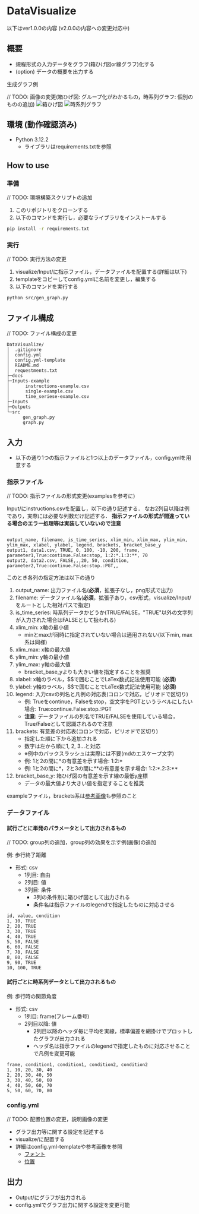 # DataVisualize

以下はver1.0.0の内容 (v2.0.0の内容への変更対応中)

## 概要

* 規程形式の入力データをグラフ(箱ひげ図or線グラフ)化する
* (option) データの概要を出力する

生成グラフ例

// TODO: 画像の変更(箱ひげ図: グループ化がわかるもの，時系列グラフ: 個別のものの追加)
![箱ひげ図](docs/single_ex.png)
![時系列グラフ](docs/ts_ex.png)

## 環境 (動作確認済み)

* Python 3.12.2
    * ライブラリはrequirements.txtを参照

## How to use

### 準備

// TODO: 環境構築スクリプトの追加

1. このリポジトリをクローンする
1. 以下のコマンドを実行し，必要なライブラリをインストールする

```bash
pip install -r requirements.txt
```

### 実行

// TODO: 実行方法の変更

1. visualize/Input/に指示ファイル，データファイルを配置する(詳細は以下)
1. templateをコピーしてconfig.ymlに名前を変更し，編集する
1. 以下のコマンドを実行する

```bash
python src/gen_graph.py
```

## ファイル構成

// TODO: ファイル構成の変更

```plaintext
DataVisualize/
│  .gitignore
│  config.yml
│  config.yml-template
│  README.md
│  requestments.txt
├─docs
├─Inputs-example
│      instructions-example.csv
│      single-example.csv
│      time_seriese-example.csv
├─Inputs
├─Outputs
└─src
      gen_graph.py
      graph.py

```

## 入力

* 以下の通り1つの指示ファイルと1つ以上のデータファイル，config.ymlを用意する

### 指示ファイル

// TODO: 指示ファイルの形式変更(examplesを参考に)

Input/にinstructions.csvを配置し，以下の通り記述する．
なお2列目以降は例であり，実際には必要な列数だけ記述する．
**指示ファイルの形式が間違っている場合のエラー処理等は実装していないので注意**

```csv

output_name, filename, is_time_series, xlim_min, xlim_max, ylim_min, ylim_max, xlabel, ylabel, legend, brackets, bracket_base_y
output1, data1.csv, TRUE, 0, 100, -10, 200, frame, parameter1,True:continue.False:stop, 1:2:*.1:3:**, 70
output2, data2.csv, FALSE,,,20, 50, condition, parameter2,True:continue.False:stop.:PGT,,

```

このとき各列の指定方法は以下の通り

1. output_name: 出力ファイル名(**必須**，拡張子なし，png形式で出力)
1. filename: データファイル名(**必須**，拡張子あり，csv形式，visualize/Input/をルートとした相対パスで指定)
1. is_time_series: 時系列データかどうか(TRUE/FALSE，"TRUE"以外の文字列が入力された場合はFALSEとして扱われる)
1. xlim_min: x軸の最小値
    * minとmaxが同時に指定されていない場合は適用されない(以下min, max系は同様)
1. xlim_max: x軸の最大値
1. ylim_min: y軸の最小値
1. ylim_max: y軸の最大値
    * bracket_base_yよりも大きい値を指定することを推奨
1. xlabel: x軸のラベル，$$で囲むことでLaTex数式記法使用可能 (**必須**)
1. ylabel: y軸のラベル，$$で囲むことでLaTex数式記法使用可能 (**必須**)
1. legend: 入力csvの列名と凡例の対応表(コロンで対応，ピリオドで区切り)
    * 例: Trueをcontinue，Falseをstop，空文字をPGTというラベルにしたい場合: True:continue.False:stop.:PGT
    * **注意**: データファイルの列名でTRUE/FALSEを使用している場合，True/Falseとして認識されるので注意
1. brackets: 有意差の対応表(コロンで対応，ピリオドで区切り)
    * 指定した順に下から追加される
    * 数字は左から順に1, 2, 3...と対応
    * ※例中のバックスラッシュは実際には不要(mdのエスケープ文字)
    * 例: 1と2の間に\*の有意差を示す場合: 1:2:\*
    * 例: 1と2の間に\*，2と3の間に\*\*の有意差を示す場合: 1:2:\*.2:3:\*\*
1. bracket_base_y: 箱ひげ図の有意差を示す線の最低y座標
    * データの最大値より大きい値を指定することを推奨

exampleファイル，brackets系は[参考画像](docs/brackets.png)も参照のこと

### データファイル

#### 試行ごとに単発のパラメータとして出力されるもの

// TODO: group列の追加，group列の効果を示す例(画像)の追加

例: 歩行終了距離

* 形式: csv
    * 1列目: 自由
    * 2列目: 値
    * 3列目: 条件
        * 3列の条件別に箱ひげ図として出力される
        * 条件名は指示ファイルのlegendで指定したものに対応させる

```csv
id, value, condition
1, 10, TRUE
2, 20, TRUE
3, 30, TRUE
4, 40, TRUE
5, 50, FALSE
6, 60, FALSE
7, 70, FALSE
8, 80, FALSE
9, 90, TRUE
10, 100, TRUE

```

#### 試行ごとに時系列データとして出力されるもの

例: 歩行時の関節角度

* 形式: csv
    * 1列目: frame(フレーム番号)
    * 2列目以降: 値
        * 2列目以降のヘッダ毎に平均を実線，標準偏差を網掛けでプロットしたグラフが出力される
        * ヘッダ名は指示ファイルのlegendで指定したものに対応させることで凡例を変更可能

```csv
frame, condition1, condition1, condition2, condition2
1, 10, 20, 30, 40
2, 20, 30, 40, 50
3, 30, 40, 50, 60
4, 40, 50, 60, 70
5, 50, 60, 70, 80
```

### config.yml

// TODO: 配置位置の変更，説明画像の変更

* グラフ出力等に関する設定を記述する
* visualize/に配置する
* 詳細はconfig.yml-templateや参考画像を参照
    * [フォント](docs/fonts.png)
    * [位置](docs/locs.png)

## 出力

* Output/にグラフが出力される
* config.ymlでグラフ出力に関する設定を変更可能
